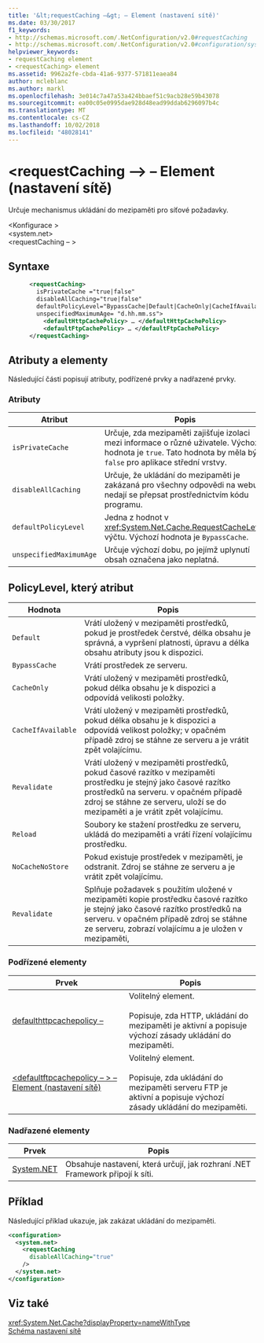 ```yaml
---
title: '&lt;requestCaching –&gt; – Element (nastavení sítě)'
ms.date: 03/30/2017
f1_keywords:
- http://schemas.microsoft.com/.NetConfiguration/v2.0#requestCaching
- http://schemas.microsoft.com/.NetConfiguration/v2.0#configuration/system.net/requestCaching
helpviewer_keywords:
- requestCaching element
- <requestCaching> element
ms.assetid: 9962a2fe-cbda-41a6-9377-571811eaea84
author: mcleblanc
ms.author: markl
ms.openlocfilehash: 3e014c7a47a53a424bbaef51c9acb28e59b43078
ms.sourcegitcommit: ea00c05e0995dae928d48ead99ddab6296097b4c
ms.translationtype: MT
ms.contentlocale: cs-CZ
ms.lasthandoff: 10/02/2018
ms.locfileid: "48028141"
---
```

# <a name="ltrequestcachinggt-element-network-settings"></a>&lt;requestCaching –&gt; – Element (nastavení sítě)
Určuje mechanismus ukládání do mezipaměti pro síťové požadavky.  
  
 \<Konfigurace >  
\<system.net>  
\<requestCaching – >  
  
## <a name="syntax"></a>Syntaxe  
  
```xml  
      <requestCaching>  
        isPrivateCache ="true|false"  
        disableAllCaching="true|false"  
        defaultPolicyLevel="BypassCache|Default|CacheOnly|CacheIfAvailable|Revalidate|Reload|NoCacheNoStore|Revalidate"  
        unspecifiedMaximumAge= "d.hh.mm.ss">  
          <defaultHttpCachePolicy> … </defaultHttpCachePolicy>  
          <defaultFtpCachePolicy> … </defaultFtpCachePolicy>  
      </requestCaching>
```  
  
## <a name="attributes-and-elements"></a>Atributy a elementy  
 Následující části popisují atributy, podřízené prvky a nadřazené prvky.  
  
### <a name="attributes"></a>Atributy  
  
|Atribut|Popis|  
|---------------|-----------------|  
|`isPrivateCache`|Určuje, zda mezipaměti zajišťuje izolaci mezi informace o různé uživatele. Výchozí hodnota je `true`. Tato hodnota by měla být `false` pro aplikace střední vrstvy.|  
|`disableAllCaching`|Určuje, že ukládání do mezipaměti je zakázaná pro všechny odpovědi na webu a nedají se přepsat prostřednictvím kódu programu.|  
|`defaultPolicyLevel`|Jedna z hodnot v <xref:System.Net.Cache.RequestCacheLevel> výčtu. Výchozí hodnota je `BypassCache`.|  
|`unspecifiedMaximumAge`|Určuje výchozí dobu, po jejímž uplynutí obsah označena jako neplatná.|  
  
## <a name="policylevel-attribute"></a>PolicyLevel, který atribut  
  
|Hodnota|Popis|  
|-----------|-----------------|  
|`Default`|Vrátí uložený v mezipaměti prostředků, pokud je prostředek čerstvé, délka obsahu je správná, a vypršení platnosti, úpravu a délka obsahu atributy jsou k dispozici.|  
|`BypassCache`|Vrátí prostředek ze serveru.|  
|`CacheOnly`|Vrátí uložený v mezipaměti prostředků, pokud délka obsahu je k dispozici a odpovídá velikosti položky.|  
|`CacheIfAvailable`|Vrátí uložený v mezipaměti prostředků, pokud délka obsahu je k dispozici a odpovídá velikost položky; v opačném případě zdroj se stáhne ze serveru a je vrátit zpět volajícímu.|  
|`Revalidate`|Vrátí uložený v mezipaměti prostředků, pokud časové razítko v mezipaměti prostředku je stejný jako časové razítko prostředků na serveru. v opačném případě zdroj se stáhne ze serveru, uloží se do mezipaměti a je vrátit zpět volajícímu.|  
|`Reload`|Soubory ke stažení prostředku ze serveru, ukládá do mezipaměti a vrátí řízení volajícímu prostředku.|  
|`NoCacheNoStore`|Pokud existuje prostředek v mezipaměti, je odstranit. Zdroj se stáhne ze serveru a je vrátit zpět volajícímu.|  
|`Revalidate`|Splňuje požadavek s použitím uložené v mezipaměti kopie prostředku časové razítko je stejný jako časové razítko prostředků na serveru. v opačném případě zdroj se stáhne ze serveru, zobrazí volajícímu a je uložen v mezipaměti,|  
  
### <a name="child-elements"></a>Podřízené elementy  
  
|Prvek|Popis|  
|-------------|-----------------|  
|[defaulthttpcachepolicy –](../../../../../docs/framework/configure-apps/file-schema/network/defaulthttpcachepolicy-element-network-settings.md)|Volitelný element.<br /><br /> Popisuje, zda HTTP, ukládání do mezipaměti je aktivní a popisuje výchozí zásady ukládání do mezipaměti.|  
|[\<defaultftpcachepolicy – > – Element (nastavení sítě)](../../../../../docs/framework/configure-apps/file-schema/network/defaultftpcachepolicy-element-network-settings.md)|Volitelný element.<br /><br /> Popisuje, zda ukládání do mezipaměti serveru FTP je aktivní a popisuje výchozí zásady ukládání do mezipaměti.|  
  
### <a name="parent-elements"></a>Nadřazené elementy  
  
|Prvek|Popis|  
|-------------|-----------------|  
|[System.NET](../../../../../docs/framework/configure-apps/file-schema/network/system-net-element-network-settings.md)|Obsahuje nastavení, která určují, jak rozhraní .NET Framework připojí k síti.|  
  
## <a name="example"></a>Příklad  
 Následující příklad ukazuje, jak zakázat ukládání do mezipaměti.  
  
```xml  
<configuration>  
  <system.net>  
    <requestCaching  
      disableAllCaching="true"  
    />  
  </system.net>  
</configuration>  
```  
  
## <a name="see-also"></a>Viz také  
 <xref:System.Net.Cache?displayProperty=nameWithType>  
 [Schéma nastavení sítě](../../../../../docs/framework/configure-apps/file-schema/network/index.md)
